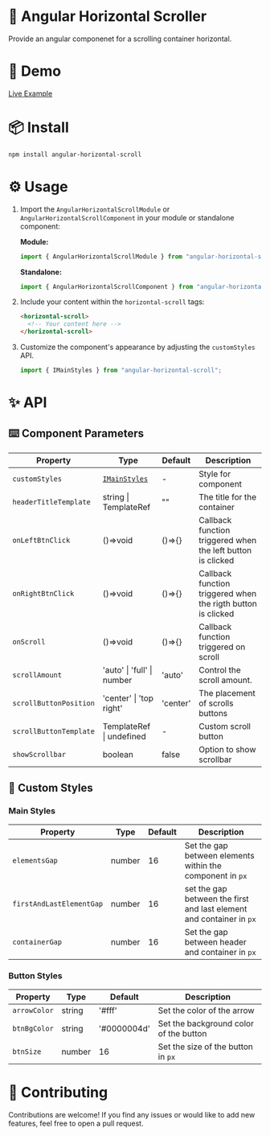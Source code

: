 # 📜 Angular Horizontal Scroller

Provide an angular componenet for a scrolling container horizontal.

# 🔗 Demo

[Live Example](https://karim-nabarawi.github.io/angular-horizontal-scroll/)

# 📦 Install

```bash
npm install angular-horizontal-scroll
```

# ⚙️ Usage

1. Import the `AngularHorizontalScrollModule` or `AngularHorizontalScrollComponent` in your module or standalone component:

   **Module:**

   ```typescript
   import { AngularHorizontalScrollModule } from "angular-horizontal-scroll";
   ```

   **Standalone:**

   ```typescript
   import { AngularHorizontalScrollComponent } from "angular-horizontal-scroll";
   ```

2. Include your content within the `horizontal-scroll` tags:

   ```html
   <horizontal-scroll>
     <!-- Your content here -->
   </horizontal-scroll>
   ```

3. Customize the component's appearance by adjusting the `customStyles` API.

   ```typescript
   import { IMainStyles } from "angular-horizontal-scroll";
   ```

# ✨ API

## ⌨️ Component Parameters

| Property               | Type                            | Default  | Description                                                  |
| ---------------------- | ------------------------------- | -------- | ------------------------------------------------------------ |
| `customStyles`         | [`IMainStyles`](#custom-styles) | -        | Style for component                                          |
| `headerTitleTemplate`  | string \| TemplateRef<void>     | ""       | The title for the container                                  |
| `onLeftBtnClick`       | ()=>void                        | ()=>{}   | Callback function triggered when the left button is clicked  |
| `onRightBtnClick`      | ()=>void                        | ()=>{}   | Callback function triggered when the rigth button is clicked |
| `onScroll`             | ()=>void                        | ()=>{}   | Callback function triggered on scroll                        |
| `scrollAmount`         | 'auto' \| 'full' \| number      | 'auto'   | Control the scroll amount.                                   |
| `scrollButtonPosition` | 'center' \| 'top right'         | 'center' | The placement of scrolls buttons                             |
| `scrollButtonTemplate` | TemplateRef<void> \| undefined  | -        | Custom scroll button                                         |
| `showScrollbar`        | boolean                         | false    | Option to show scrollbar                                     |

## 🎨 Custom Styles

### Main Styles

| Property                 | Type   | Default | Description                                                          |
| ------------------------ | ------ | ------- | -------------------------------------------------------------------- |
| `elementsGap`            | number | 16      | Set the gap between elements within the component in `px`            |
| `firstAndLastElementGap` | number | 16      | set the gap between the first and last element and container in `px` |
| `containerGap`           | number | 16      | Set the gap between header and container in `px`                     |

### Button Styles

| Property     | Type   | Default     | Description                            |
| ------------ | ------ | ----------- | -------------------------------------- |
| `arrowColor` | string | '#fff'      | Set the color of the arrow             |
| `btnBgColor` | string | '#0000004d' | Set the background color of the button |
| `btnSize`    | number | 16          | Set the size of the button in `px`     |

# 🤝 Contributing

Contributions are welcome! If you find any issues or would like to add new features, feel free to open a pull request.
